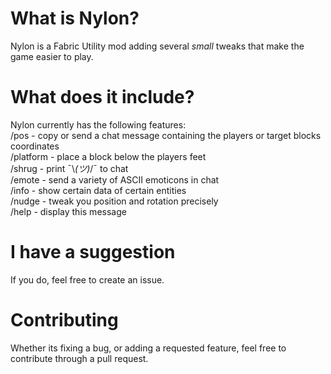 # What is Nylon?
Nylon is a Fabric Utility mod adding several *small* tweaks that make the game easier to play.

# What does it include?
Nylon currently has the following features:<br />
/pos - copy or send a chat message containing the players or target blocks coordinates<br />
/platform - place a block below the players feet<br />
/shrug - print ¯\\_(ツ)_/¯ to chat<br />
/emote - send a variety of ASCII emoticons in chat<br />
/info - show certain data of certain entities<br />
/nudge - tweak you position and rotation precisely<br />
/help - display this message<br />

# I have a suggestion
If you do, feel free to create an issue.<br />

# Contributing
Whether its fixing a bug, or adding a requested feature, feel free to contribute through a pull request.<br />
